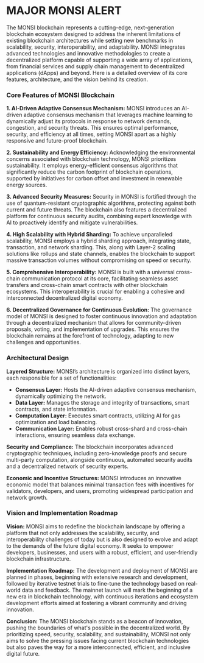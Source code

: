 # MAJOR MONSI ALERT

The MONSI blockchain represents a cutting-edge, next-generation blockchain ecosystem designed to address the inherent limitations of existing blockchain architectures while setting new benchmarks in scalability, security, interoperability, and adaptability. MONSI integrates advanced technologies and innovative methodologies to create a decentralized platform capable of supporting a wide array of applications, from financial services and supply chain management to decentralized applications (dApps) and beyond. Here is a detailed overview of its core features, architecture, and the vision behind its creation.

### Core Features of MONSI Blockchain

**1. AI-Driven Adaptive Consensus Mechanism:**
MONSI introduces an AI-driven adaptive consensus mechanism that leverages machine learning to dynamically adjust its protocols in response to network demands, congestion, and security threats. This ensures optimal performance, security, and efficiency at all times, setting MONSI apart as a highly responsive and future-proof blockchain.

**2. Sustainability and Energy Efficiency:**
Acknowledging the environmental concerns associated with blockchain technology, MONSI prioritizes sustainability. It employs energy-efficient consensus algorithms that significantly reduce the carbon footprint of blockchain operations, supported by initiatives for carbon offset and investment in renewable energy sources.

**3. Advanced Security Measures:**
Security in MONSI is fortified through the use of quantum-resistant cryptographic algorithms, protecting against both current and future threats. The blockchain also features a decentralized platform for continuous security audits, combining expert knowledge with AI to proactively identify and mitigate vulnerabilities.

**4. High Scalability with Hybrid Sharding:**
To achieve unparalleled scalability, MONSI employs a hybrid sharding approach, integrating state, transaction, and network sharding. This, along with Layer-2 scaling solutions like rollups and state channels, enables the blockchain to support massive transaction volumes without compromising on speed or security.

**5. Comprehensive Interoperability:**
MONSI is built with a universal cross-chain communication protocol at its core, facilitating seamless asset transfers and cross-chain smart contracts with other blockchain ecosystems. This interoperability is crucial for enabling a cohesive and interconnected decentralized digital economy.

**6. Decentralized Governance for Continuous Evolution:**
The governance model of MONSI is designed to foster continuous innovation and adaptation through a decentralized mechanism that allows for community-driven proposals, voting, and implementation of upgrades. This ensures the blockchain remains at the forefront of technology, adapting to new challenges and opportunities.

### Architectural Design

**Layered Structure:**
MONSI’s architecture is organized into distinct layers, each responsible for a set of functionalities:

- **Consensus Layer:** Hosts the AI-driven adaptive consensus mechanism, dynamically optimizing the network.
- **Data Layer:** Manages the storage and integrity of transactions, smart contracts, and state information.
- **Computation Layer:** Executes smart contracts, utilizing AI for gas optimization and load balancing.
- **Communication Layer:** Enables robust cross-shard and cross-chain interactions, ensuring seamless data exchange.

**Security and Compliance:**
The blockchain incorporates advanced cryptographic techniques, including zero-knowledge proofs and secure multi-party computation, alongside continuous, automated security audits and a decentralized network of security experts.

**Economic and Incentive Structures:**
MONSI introduces an innovative economic model that balances minimal transaction fees with incentives for validators, developers, and users, promoting widespread participation and network growth.

### Vision and Implementation Roadmap

**Vision:**
MONSI aims to redefine the blockchain landscape by offering a platform that not only addresses the scalability, security, and interoperability challenges of today but is also designed to evolve and adapt to the demands of the future digital economy. It seeks to empower developers, businesses, and users with a robust, efficient, and user-friendly blockchain infrastructure.

**Implementation Roadmap:**
The development and deployment of MONSI are planned in phases, beginning with extensive research and development, followed by iterative testnet trials to fine-tune the technology based on real-world data and feedback. The mainnet launch will mark the beginning of a new era in blockchain technology, with continuous iterations and ecosystem development efforts aimed at fostering a vibrant community and driving innovation.

**Conclusion:**
The MONSI blockchain stands as a beacon of innovation, pushing the boundaries of what's possible in the decentralized world. By prioritizing speed, security, scalability, and sustainability, MONSI not only aims to solve the pressing issues facing current blockchain technologies but also paves the way for a more interconnected, efficient, and inclusive digital future.
